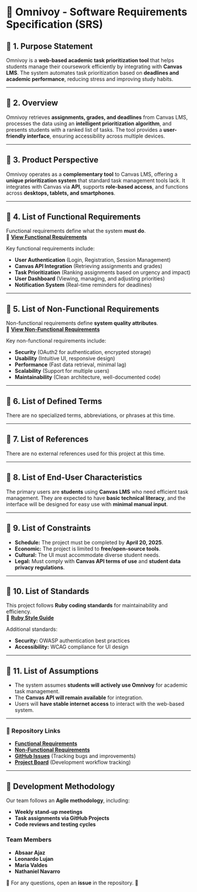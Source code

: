 # 📜 Omnivoy - Software Requirements Specification (SRS)

## 📌 1. Purpose Statement  
Omnivoy is a **web-based academic task prioritization tool** that helps students manage their coursework efficiently by integrating with **Canvas LMS**. The system automates task prioritization based on **deadlines and academic performance**, reducing stress and improving study habits.

---

## 📌 2. Overview  
Omnivoy retrieves **assignments, grades, and deadlines** from Canvas LMS, processes the data using an **intelligent prioritization algorithm**, and presents students with a ranked list of tasks. The tool provides a **user-friendly interface**, ensuring accessibility across multiple devices.

---

## 📌 3. Product Perspective  
Omnivoy operates as a **complementary tool** to Canvas LMS, offering a **unique prioritization system** that standard task management tools lack. It integrates with Canvas via **API**, supports **role-based access**, and functions across **desktops, tablets, and smartphones**.

---

## 📌 4. List of Functional Requirements  
Functional requirements define what the system **must do**.  
📌 **[View Functional Requirements](LINK_TO_FUNCTIONAL_VIEW)**  

Key functional requirements include:
- **User Authentication** (Login, Registration, Session Management)
- **Canvas API Integration** (Retrieving assignments and grades)
- **Task Prioritization** (Ranking assignments based on urgency and impact)
- **User Dashboard** (Viewing, managing, and adjusting priorities)
- **Notification System** (Real-time reminders for deadlines)

---

## 📌 5. List of Non-Functional Requirements  
Non-functional requirements define **system quality attributes**.  
📌 **[View Non-Functional Requirements](LINK_TO_NON_FUNCTIONAL_VIEW)**  

Key non-functional requirements include:
- **Security** (OAuth2 for authentication, encrypted storage)
- **Usability** (Intuitive UI, responsive design)
- **Performance** (Fast data retrieval, minimal lag)
- **Scalability** (Support for multiple users)
- **Maintainability** (Clean architecture, well-documented code)

---

## 📌 6. List of Defined Terms  
There are no specialized terms, abbreviations, or phrases at this time.

---

## 📌 7. List of References  
There are no external references used for this project at this time.

---

## 📌 8. List of End-User Characteristics  
The primary users are **students** using **Canvas LMS** who need efficient task management. They are expected to have **basic technical literacy**, and the interface will be designed for easy use with **minimal manual input**.

---

## 📌 9. List of Constraints  
- **Schedule:** The project must be completed by **April 20, 2025**.  
- **Economic:** The project is limited to **free/open-source tools**.  
- **Cultural:** The UI must accommodate diverse student needs.  
- **Legal:** Must comply with **Canvas API terms of use** and **student data privacy regulations**.

---

## 📌 10. List of Standards  
This project follows **Ruby coding standards** for maintainability and efficiency.  
📌 **[Ruby Style Guide](https://rubystyle.guide/)**  

Additional standards:
- **Security:** OWASP authentication best practices  
- **Accessibility:** WCAG compliance for UI design  

---

## 📌 11. List of Assumptions  
- The system assumes **students will actively use Omnivoy** for academic task management.  
- The **Canvas API will remain available** for integration.  
- Users will **have stable internet access** to interact with the web-based system.  

---

### 📌 Repository Links  
- **[Functional Requirements](LINK_TO_FUNCTIONAL_VIEW)**  
- **[Non-Functional Requirements](LINK_TO_NON_FUNCTIONAL_VIEW)**  
- **[GitHub Issues](https://github.com/YOUR_REPO/issues)** (Tracking bugs and improvements)  
- **[Project Board](https://github.com/YOUR_REPO/projects)** (Development workflow tracking)  

---

## 📌 Development Methodology  
Our team follows an **Agile methodology**, including:
- **Weekly stand-up meetings**
- **Task assignments via GitHub Projects**
- **Code reviews and testing cycles**

### **Team Members**  
- **Absaar Ajaz**  
- **Leonardo Lujan**  
- **Maria Valdes**  
- **Nathaniel Navarro**  

📌 For any questions, open an **issue** in the repository. 🚀  
